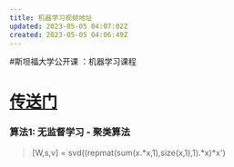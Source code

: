 ```yaml
---
title: 机器学习视频地址
updated: 2023-05-05 04:07:02Z
created: 2023-05-05 04:06:49Z
---
```


#斯坦福大学公开课 ：机器学习课程

# [传送门](http://open.163.com/special/opencourse/machinelearning.html)


### 算法1: 无监督学习 - 聚类算法 

> [W,s,v] = svd((repmat(sum(x.*x,1),size(x,1),1).*x)*x')